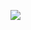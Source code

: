 
![](http://github-profile-summary-cards.vercel.app/api/cards/profile-details?username=jancyrusm&theme=buefy)
